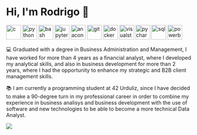 # Hi, I'm Rodrigo 👋

<div>
<img width=40 height=40 src="https://user-images.githubusercontent.com/74931024/174274710-a8f96353-8140-4c66-8f04-ee29b476fee6.svg" alt="c">
<img width=40 height=40 src="https://user-images.githubusercontent.com/74931024/174273946-68ce9ad2-ef52-481f-ae9e-1555cd00e76d.svg" alt="python">
<img width=40 height=40 src="https://user-images.githubusercontent.com/74931024/174275954-d9a1f388-133a-4c7c-bdda-8bbe06298fae.svg" alt="bash">
<img width=40 height=40 src="https://user-images.githubusercontent.com/74931024/174275391-0a438072-7127-4d6b-94f9-80e493dad17e.svg" alt="jupyter">
<img width=40 height=40 src="https://user-images.githubusercontent.com/74931024/174275467-6dc93d3f-0809-414a-b823-cc98d33949ab.svg" alt="anaconda">
<img width=40 height=40 src="https://user-images.githubusercontent.com/74931024/174275641-718813b4-d0f0-4aee-b34e-c1ede36fd806.svg" alt="git">
<img width=40 height=40 src="https://user-images.githubusercontent.com/74931024/174275564-e0899e6b-127e-41b8-ae28-edb0e93dca74.svg" alt="docker">
<img width=40 height=40 src="https://user-images.githubusercontent.com/102601255/186726286-d037f2ea-f7db-4204-8fec-16ab3b8b72d4.svg" alt="visualstudiocode">
<img width=40 height=40 src="https://user-images.githubusercontent.com/102601255/186728613-ab49d949-2564-4ae3-936e-ef9fd91eac13.svg" alt="pycharm">
<img width=40 height=40 src="https://user-images.githubusercontent.com/102601255/190000803-b8b41a78-0c5a-4bbb-b9ac-31374b8d8632.png" alt="sql">
<img width=40 height=40 src="https://user-images.githubusercontent.com/102601255/190123172-666d2141-e165-44ca-98b0-9ae970eb11bd.svg" alt="powerbi">
</div>

<!--
**rodrisg90/rodrisg90** is a ✨ _special_ ✨ repository because its `README.md` (this file) appears on your GitHub profile.

Here are some ideas to get you started:

- 🔭 I’m currently working on ...
- 🌱 I’m currently learning ...
- 👯 I’m looking to collaborate on ...
- 🤔 I’m looking for help with ...
- 💬 Ask me about ...
- 📫 How to reach me: ...
- 😄 Pronouns: ...
- ⚡ Fun fact: ...
-->

💻 Graduated with a degree in Business Administration and Management, I have worked for more than 4 years as a financial analyst, where I developed my analytical skills, and also in business development for more than 2 years, where I had the opportunity to enhance my strategic and B2B client management skills.

📚 I am currently a programming student at 42 Urduliz, since I have decided to make a 90-degree turn in my professional career in order to combine my experience in business analisys and business development with the use of software and new technologies to be able to become a more technical Data Analyst.

<img align="left" src="https://github-readme-stats.vercel.app/api/top-langs/?username=rodrisg90">
